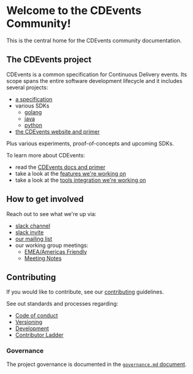 # Welcome to the CDEvents Community!

This is the central home for the CDEvents community documentation.

## The CDEvents project

CDEvents is a common specification for Continuous Delivery events.
Its scope spans the entire software development lifecycle and it includes several projects:

* [a specification](https://github.com/cdevents/spec)
* various SDKs
  * [golang](https://github.com/cdevents/go-sdk)
  * [java](https://github.com/cdevents/go-java)
  * [python](https://github.com/cdevents/go-python)
* [the CDEvents website and primer](https://github.com/cdevents/cdevents.dev)

Plus various experiments, proof-of-concepts and upcoming SDKs.

To learn more about CDEvents:

* read the [CDEvents docs and primer](https://cdevents.dev/docs/)
* take a look at the [features we're working on](https://github.com/orgs/cdevents/projects/1)
* take a look at the [tools integration we're working on](https://github.com/orgs/cdevents/projects/4)

## How to get involved

Reach out to see what we're up via:

* [slack channel](https://cdeliveryfdn.slack.com/archives/C030SKZ0F4K)
* [slack invite](https://join.slack.com/t/cdeliveryfdn/shared_invite/zt-nwc0jjd0-G65oEpv5ynFfPD5oOX5Ogg)
* [our mailing list](https://groups.google.com/g/cdevents-dev)
* our working group meetings:
  * [EMEA/Americas Friendly](https://calendar.google.com/calendar/event?action=TEMPLATE&tmeid=M2R1YWZqY3Y1N3BlZmc5MW1sYWhzZWljZ29fMjAyMzEwMzBUMTYwMDAwWiBsaW51eGZvdW5kYXRpb24ub3JnX21oZjBrbWdlZG42N2lobmk4cjEyOWF2cDI0QGc&tmsrc=linuxfoundation.org_mhf0kmgedn67ihni8r129avp24%40group.calendar.google.com&scp=ALL)
  * [Meeting Notes](working-group-notes.md)

## Contributing

If you would like to contribute, see our [contributing](https://github.com/cdevents/.github/blob/main/docs/CONTRIBUTING.md)
guidelines.

See out standards and processes regarding:

* [Code of conduct](https://github.com/cdevents/.github/blob/main/docs/CODE_OF_CONDUCT.md)
* [Versioning](https://cdevents.dev/docs/primer/#versioning)
* [Development](processes.md#contributions)
* [Contributor Ladder](processes.md#contributor-ladder)

### Governance

The project governance is documented in the [`governance.md` document](/governance.md).

